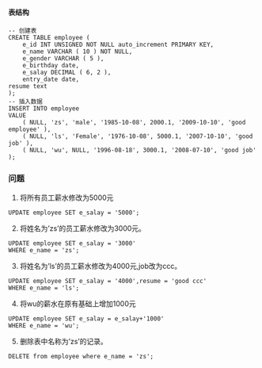 #### 表结构
```mysql
-- 创建表
CREATE TABLE employee (
	e_id INT UNSIGNED NOT NULL auto_increment PRIMARY KEY,
	e_name VARCHAR ( 10 ) NOT NULL,
	e_gender VARCHAR ( 5 ),
	e_birthday date,
	e_salay DECIMAL ( 6, 2 ),
	entry_date date,
resume text 
);
-- 插入数据
INSERT INTO employee 
VALUE
	( NULL, 'zs', 'male', '1985-10-08', 2000.1, '2009-10-10', 'good employee' ),
	( NULL, 'ls', 'Female', '1976-10-08', 5000.1, '2007-10-10', 'good job' ),
	( NULL, 'wu', NULL, '1996-08-18', 3000.1, '2008-07-10', 'good job' );
```

### 问题
1. 将所有员工薪水修改为5000元
``` mysql
UPDATE employee SET e_salay = '5000';
```
2. 将姓名为’zs’的员工薪水修改为3000元。
``` mysql
UPDATE employee SET e_salay = '3000' 
WHERE e_name = 'zs';
```
3. 将姓名为’ls’的员工薪水修改为4000元,job改为ccc。
``` mysql
UPDATE employee SET e_salay = '4000',resume = 'good ccc' 
WHERE e_name = 'ls';
```
4. 将wu的薪水在原有基础上增加1000元
``` mysql
UPDATE employee SET e_salay = e_salay+'1000' 
WHERE e_name = 'wu';
```
5. 删除表中名称为’zs’的记录。
``` mysql
DELETE from employee where e_name = 'zs';
```